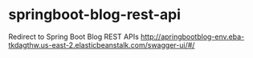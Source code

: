 # springboot-blog-rest-api
Redirect to Spring Boot Blog REST APIs
http://apringbootblog-env.eba-tkdagthw.us-east-2.elasticbeanstalk.com/swagger-ui/#/
